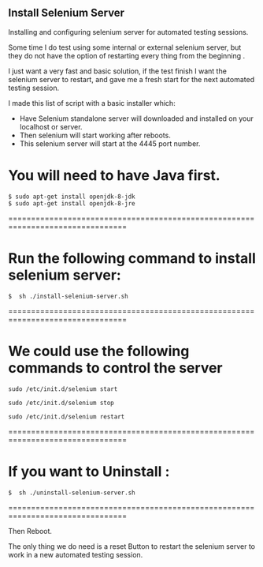 ## Install Selenium Server

Installing and configuring selenium server for automated testing sessions.

Some time I do test using some internal or external selenium server, but they
do not have the option of restarting every thing from the beginning .

I just want a very fast and basic solution, if the test finish I want the 
selenium server to restart, and gave me a fresh start for the next automated
testing session.
 
I made this list of script with a basic installer which:
- Have Selenium standalone server will downloaded and installed on your
  localhost or server.
- Then selenium will start working after reboots.
- This selenium server will start at the 4445 port number.


You will need to have Java first.
================================================================================
```
$ sudo apt-get install openjdk-8-jdk
$ sudo apt-get install openjdk-8-jre
```
================================================================================

Run the following command to install selenium server:
================================================================================
```
$  sh ./install-selenium-server.sh
```
================================================================================


We could use the following commands to control the server
================================================================================
```
sudo /etc/init.d/selenium start
```

```
sudo /etc/init.d/selenium stop
```

```
sudo /etc/init.d/selenium restart
```
================================================================================


If you want to Uninstall :
================================================================================
```
$  sh ./uninstall-selenium-server.sh
```
================================================================================

Then Reboot.

The only thing we do need is a reset Button to restart the selenium server to 
work in a new automated testing session.
